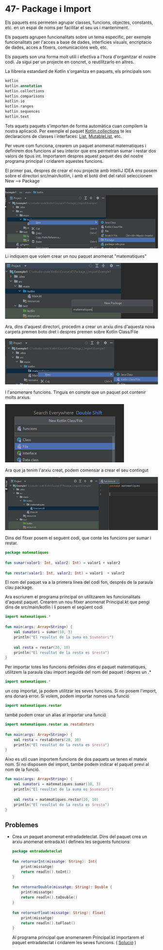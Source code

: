 # 47- Package i Import

Els paquets ens permeten agrupar classes, funcions, objectes, constants, etc. en un espai de noms per facilitar el seu us i manteniment.

Els paquets agrupen funcionalitats sobre un tema especific, per exemple funcionalitats per l'acces a base de dades, interficies visuals, encriptacio de dades, acces a fitxers, comunicacións web, etc.

Els paquets son una forma molt utili i efectiva a l'hora d'organitzar el nostre codi. Ja sigui per un projecte en concret, o reutilitzarlo en altres.

La llibreria estandard de Kotlin s'organitza en paquets, els principals son:

```kotlin
kotlin
kotlin.annotation
kotlin.collections
kotlin.comparisons
kotlin.io
kotlin.ranges
kotlin.sequences
kotlin.text
```

Tots aquets paquets s'importen de forma automàtica cuan compilem la nostra aplicació. Per exemple el paquet [Kotlin.collections](https://kotlinlang.org/api/latest/jvm/stdlib/kotlin.collections/) te les declaracions de classes i interfaces: [List](https://kotlinlang.org/api/latest/jvm/stdlib/kotlin.collections/-list.html), [MutableList](https://kotlinlang.org/api/latest/jvm/stdlib/kotlin.collections/-mutable-list.html), etc.

Per veure com funciona, crearem un paquet anomenat matematiques i definirem dos funcions al seu interior que ens permetran sumar i restar dos valors de tipus int. Importarem despres aquest paquet des del nostre programa principal i cridarem aquestes funcions.

El primer pas, despres de crear el nou projecte amb IntelliJ IDEA ens posem sobre el directori src/main/kotlin, i amb el botó dret del ratolí seleccionem New --> Package

![IMG](https://github.com/marcmoiagese/curskotlin/blob/master/47-Package_i_Import/img/1.jpg)

Li indiquem que volem crear un nou paquet anomenat "matematiques"

![IMG](https://github.com/marcmoiagese/curskotlin/blob/master/47-Package_i_Import/img/2.jpg)

Ara, dins d'aquest directori, procedim a crear un arxiu dins d'aquesta nova carpeta premen boto dret i despres premen sobre Kotlin Class/File

![IMG](https://github.com/marcmoiagese/curskotlin/blob/master/47-Package_i_Import/img/3.jpg)

I l'anomenare funcions. Tinguis en compte que un paquet pot contenir molts arxius.

![IMG](https://github.com/marcmoiagese/curskotlin/blob/master/47-Package_i_Import/img/4.jpg)

Ara que ja tenim l'arxiu creat, podem comensar a crear el seu contingut

![IMG](https://github.com/marcmoiagese/curskotlin/blob/master/47-Package_i_Import/img/5.jpg)

Dins del fitxer posem el seguent codi, que conte les funcions per sumar i restar.

```kotlin
package matematiques

fun sumar(valor1: Int, valor2: Int) = valor1 + valor2

fun restar(valor1: Int, valor2: Int) = valor1  + valor2
```

El nom del paquet va a la primera línea del codi fon, després de la paraula clau package.

Ara escriurem el programa principal on utilitzarem les funcionalitats d'aquest paquet. Crearem un nou fitxer anomenat Principal.kt que pengi dins de src/main/kotlin i li posem el següent codi

```kotlin
import matematiques.*

fun main(args: Array<String>) {
    val sumatori = sumar(10, 3)
    println("El resultat de la suma es $sumatori")

    val resta = restar(20, 10)
    println("El resultat de la resta es $resta")
}
```

Per importar totes les funcions definides dins el paquet matematiques, utilitzem la paraula clau import seguida del nom del paquet i depres un .*

```kotlin
import matematiques.*
```

un cop importat, ja podem utilitzar les seves funcions. Si no posem l'import, ens donarà error. Si volem, podem importar nomes una funció 

```kotlin
import matematiques.restar
```

també podem crear un alias al importar una funció

```kotlin
import matematiques.restar as restaEnters

fun main(args: Array<String>) {
    val resta = restaEnters(20, 10)
    println("El resultat de la resta es $resta")
}
```

Aixo es util cuan importem funcions de dos paquets ue tenen el mateix nom. Si no disposem del import, tambe podem indicar el paquet previ al nom de la funció.

```kotlin
fun main(args: Array<String>) {
    val sumatori = matematiques.sumar(10, 3)
    println("El resultat de la suma es $sumatori")

    val resta = matematiques.restar(20, 10)
    println("El resultat de la resta es $resta")
}
```

## Problemes

- Crea un paquet anomenat entradadeteclat. Dins del paquet crea un arxiu anomenat entrada.kt i defineix les seguents funcions:

  ```kotlin
  package entradadeteclat
  
  fun retornarInt(missatge: String): Int{
      print(missatge)
      return readln().toInt()
  }
  
  fun retornarDouble(missatge: String): Double {
      print(missatge)
      return readln().toDouble()
  }

  fun retornarFloat(missatge: String): Float{
      print(missatge)
      return readln().toFloat()
  }
  ```

  Al programa principal que anomenarem Principal.kt importarem el paquet entradateclat i cridarem les seves funcions. ( [Solucio]() )

